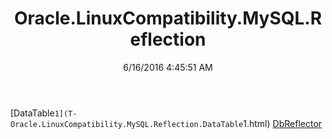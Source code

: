 ﻿---
title: Oracle.LinuxCompatibility.MySQL.Reflection
date: 6/16/2016 4:45:51 AM
---

[DataTable`1](T-Oracle.LinuxCompatibility.MySQL.Reflection.DataTable`1.html)
[DbReflector](T-Oracle.LinuxCompatibility.MySQL.Reflection.DbReflector.html)

